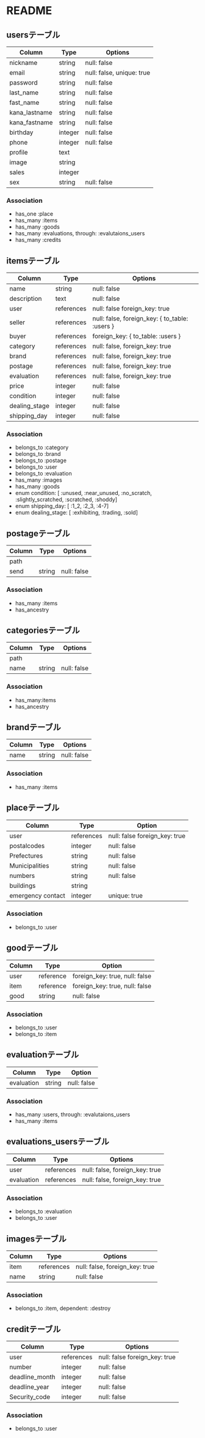 # README

## usersテーブル
|Column|Type|Options|
|------|----|-------|
|nickname|string|null: false|
|email|string|null: false, unique: true|
|password|string|null: false|
|last_name|string|null: false|
|fast_name|string|null: false|
|kana_lastname|string|null: false|
|kana_fastname|string|null: false|
|birthday|integer|null: false|
|phone|integer|null: false|
|profile|text| |
|image|string| |
|sales|integer| |
|sex|string|null: false|
### Association
- has_one  :place
- has_many :items
- has_many :goods
- has_many :evaluations, through: :evalutaions_users
- has_many :credits

## itemsテーブル
|Column|Type|Options|
|------|----|-------|
|name|string|null: false|
|description|text|null: false|
|user|references|null: false foreign_key: true|
|seller|references|null: false, foreign_key: { to_table: :users }|
|buyer|references|foreign_key: { to_table: :users }|
|category|references|null: false, foreign_key: true|
|brand|references|null: false, foreign_key: true|
|postage|references|null: false, foreign_key: true|
|evaluation|references|null: false, foreign_key: true|
|price|integer|null: false|
|condition|integer|null: false|
|dealing_stage|integer|null: false|
|shipping_day|integer|null: false|

### Association
- belongs_to :category
- belongs_to :brand
- belongs_to :postage
- belongs_to :user
- belongs_to :evaluation
- has_many :images
- has_many :goods
- enum condition: [ :unused, :near_unused, :no_scratch, :slightly_scratched, :scratched, :shoddy]
- enum shipping_day: [ :1_2, :2_3, :4-7]
- enum dealing_stage: [ :exhibiting, :trading, :sold]

## postageテーブル
|Column|Type|Options|
|------|----|-------|
|path||
|send|string|null: false|
### Association
- has_many :items
- has_ancestry

## categoriesテーブル
|Column|Type|Options|
|------|----|------|
|path||
|name|string|null: false|
### Association
- has_many:items
- has_ancestry

## brandテーブル
|Column|Type|Options|
|------|----|-------|
|name|string|null: false|
### Association
- has_many :items

## placeテーブル
|Column|Type|Option|
|------|----|------|
|user|references|null: false foreign_key: true|
|postalcodes|integer|null: false|
|Prefectures|string|null: false|
|Municipalities|string|null: false|
|numbers|string|null: false|
|buildings|string||
|emergency contact|integer|unique: true|
### Association
- belongs_to :user

## goodテーブル
|Column|Type|Option|
|------|----|------|
|user|reference|foreign_key: true, null: false|
|item|reference|foreign_key: true, null: false|
|good|string|null: false|
### Association
- belongs_to :user
- belongs_to :item

## evaluationテーブル
|Column|Type|Option|
|------|----|------|
|evaluation|string|null: false|
### Association
- has_many :users, through: :evalutaions_users
- has_many :items

## evaluations_usersテーブル
|Column|Type|Options|
|------|----|-------|
|user|references|null: false, foreign_key: true|
|evaluation|references|null: false, foreign_key: true|
### Association
- belongs_to :evaluation
- belongs_to :user

## imagesテーブル
|Column|Type|Options|
|------|----|-------|
|item|references|null: false, foreign_key: true|
|name|string|null: false|
### Association
- belongs_to :item, dependent: :destroy

## creditテーブル
|Column|Type|Options|
|------|----|-------|
|user|references|null: false foreign_key: true|
|number|integer|null: false|
|deadline_month|integer|null: false|
|deadline_year|integer|null: false|
|Security_code|integer|null: false|
### Association
- belongs_to :user